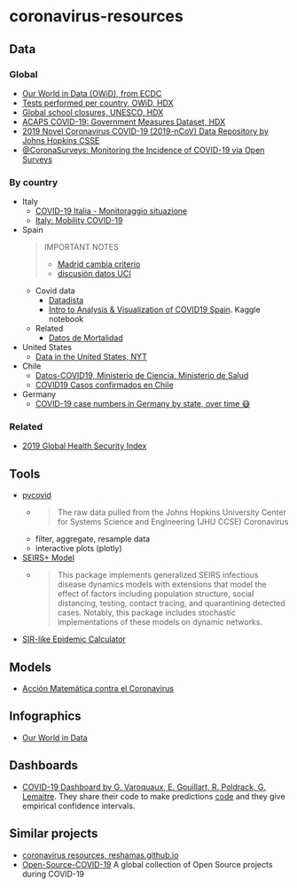 # coronavirus-resources

## Data

### Global

- [Our World in Data (OWiD), from ECDC](https://ourworldindata.org/coronavirus-source-data)
- [Tests performed per country, OWiD, HDX](https://data.humdata.org/dataset/total-covid-19-tests-performed-by-country)
- [Global school closures, UNESCO, HDX](https://data.humdata.org/dataset/global-school-closures-covid19)
- [ACAPS COVID-19: Government Measures Dataset, HDX](https://data.humdata.org/dataset/acaps-covid19-government-measures-dataset)
- [2019 Novel Coronavirus COVID-19 (2019-nCoV) Data Repository by Johns Hopkins CSSE](https://github.com/CSSEGISandData/COVID-19)
- [@CoronaSurveys: Monitoring the Incidence of COVID-19 via Open Surveys](https://coronasurveys.org/)

### By country

- Italy
  - [COVID-19 Italia - Monitoraggio situazione
](https://github.com/pcm-dpc/COVID-19)
  - [Italy: Mobility COVID-19](https://data.humdata.org/dataset/covid-19-mobility-italy)
- Spain
  > IMPORTANT NOTES
  > - [Madrid cambia criterio](https://elpais.com/espana/madrid/2020-03-26/el-nuevo-criterio-de-madrid-para-detectar-positivos-de-coronavirus-trampea-la-estadistica-nacional.html)
  > - [discusión datos UCI](https://elpais.com/espana/madrid/2020-03-26/el-nuevo-criterio-de-madrid-para-detectar-positivos-de-coronavirus-trampea-la-estadistica-nacional.html)
  - Covid data
    - [Datadista](https://github.com/datadista/datasets/tree/master/COVID%2019)
    - [Intro to Analysis & Visualization of COVID19 Spain](https://www.kaggle.com/danigarci1/intro-to-analysis-visualization-of-covid19-spain/notebook). Kaggle notebook
  - Related
    - [Datos de Mortalidad](https://momo.isciii.es/public/momo/dashboard/momo_dashboard.html#datos)
- United States
  - [Data in the United States, NYT](https://github.com/nytimes/covid-19-data)
- Chile
  - [Datos-COVID19, Ministerio de Ciencia, Ministerio de Salud](https://github.com/MinCiencia/Datos-COVID19)
  - [COVID19 Casos confirmados en Chile](https://github.com/itoledor/coronavirus)
- Germany
  - [COVID-19 case numbers in Germany by state, over time 😷
](https://github.com/jgehrcke/covid-19-germany-gae)

### Related
  - [2019 Global Health Security Index](https://www.ghsindex.org/)

## Tools

- [pycovid](https://github.com/sudharshan-ashok/pycovid)
  - > The raw data pulled from the Johns Hopkins University Center for Systems Science and Engineering (JHU CCSE) Coronavirus
  - filter, aggregate, resample data
  - interactive plots (plotly)
- [SEIRS+ Model](https://github.com/ryansmcgee/seirsplus)
  - > This package implements generalized SEIRS infectious disease dynamics models with extensions that model the effect of factors including population structure, social distancing, testing, contact tracing, and quarantining detected cases. Notably, this package includes stochastic implementations of these models on dynamic networks.
- [SIR-like Epidemic Calculator](https://gabgoh.github.io/COVID)

## Models

- [Acción Matemática contra el Coronavirus](http://matematicas.uclm.es/cemat/covid19/pagina-ejemplo/)

## Infographics

- [Our World in Data](https://ourworldindata.org/coronavirus)

## Dashboards

- [COVID-19 Dashboard by G. Varoquaux, E. Gouillart, R. Poldrack, G. Lemaitre](https://covid19-dash.github.io/). They share their code to make predictions [code](https://covid19-dash.github.io/modeling_short.html) and they give empirical confidence intervals.

## Similar projects

- [coronavirus resources, reshamas.github.io](https://reshamas.github.io/coronavirus-resources)
- [Open-Source-COVID-19](http://open-source-covid-19.weileizeng.com) A global collection of Open Source projects during COVID-19
